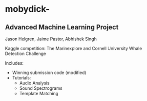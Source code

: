 # mobydick-

## Advanced Machine Learning Project
Jason Helgren, Jaime Pastor, Abhishek Singh

Kaggle competition: The Marinexplore and Cornell University Whale Detection Challenge

Includes:
- Winning submission code (modified)
- Tutorials:
  - Audio Analysis
  - Sound Spectrograms
  - Template Matching
